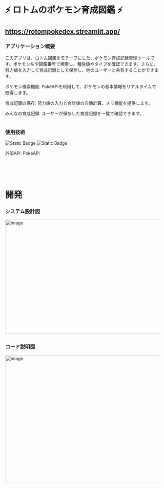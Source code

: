 # ⚡ ロトムのポケモン育成図鑑 ⚡
## https://rotompokedex.streamlit.app/
### アプリケーション概要
このアプリは、ロトム図鑑をモチーフにした、ポケモン育成記録管理ツールです。ポケモン名や図鑑番号で検索し、種族値やタイプを確認できます。さらに、努力値を入力して育成記録として保存し、他のユーザーと共有することができます。

ポケモン検索機能: PokéAPIを利用して、ポケモンの基本情報をリアルタイムで取得します。

育成記録の保存: 努力値の入力と合計値の自動計算、メモ機能を提供します。

みんなの育成記録: ユーザーが保存した育成記録を一覧で確認できます。
#
### 使用技術
![Static Badge](https://img.shields.io/badge/Python-F7DF1E?style=for-the-badge&logo=python&logoColor=blue&logoSize=auto)
![Static Badge](https://img.shields.io/badge/Streamlit-%23E34F26?style=for-the-badge&logo=streamlit&logoColor=white&logoSize=auto)

外部API: PokéAPI

<br>
<br>
<br>

# 開発
### システム設計図
<img width="621" height="374" alt="Image" src="https://github.com/user-attachments/assets/374e6791-8d7a-4770-a140-1ae84d49a63b" />

##
### コード説明図
<img width="713" height="418" alt="Image" src="https://github.com/user-attachments/assets/1437e641-d6c5-44b5-8acc-0cc819b2eab3" />
